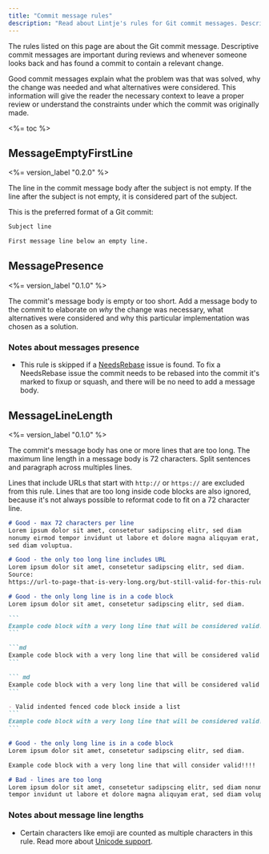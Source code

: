```yaml
---
title: "Commit message rules"
description: "Read about Lintje's rules for Git commit messages. Descriptive commit messages are important during reviews and whenever someone looks back and has found a commit to contain a relevant change."
---
```


The rules listed on this page are about the Git commit message. Descriptive commit messages are important during reviews and whenever someone looks back and has found a commit to contain a relevant change.

Good commit messages explain what the problem was that was solved, why the change was needed and what alternatives were considered. This information will give the reader the necessary context to leave a proper review or understand the constraints under which the commit was originally made.

<%= toc %>

## MessageEmptyFirstLine

<%= version_label "0.2.0" %>

The line in the commit message body after the subject is not empty. If the line after the subject is not empty, it is considered part of the subject.

This is the preferred format of a Git commit:

```md
Subject line

First message line below an empty line.
```

## MessagePresence

<%= version_label "0.1.0" %>

The commit's message body is empty or too short. Add a message body to the commit to elaborate on _why_ the change was necessary, what alternatives were considered and why this particular implementation was chosen as a solution.

### Notes about messages presence

- This rule is skipped if a [NeedsRebase] issue is found. To fix a NeedsRebase issue the commit needs to be rebased into the commit it's marked to fixup or squash, and there will be no need to add a message body.

## MessageLineLength

<%= version_label "0.1.0" %>

The commit's message body has one or more lines that are too long. The maximum line length in a message body is 72 characters. Split sentences and paragraph across multiples lines.

Lines that include URLs that start with `http://` or `https://` are excluded from this rule. Lines that are too long inside code blocks are also ignored, because it's not always possible to reformat code to fit on a 72 character line.

~~~md
# Good - max 72 characters per line
Lorem ipsum dolor sit amet, consetetur sadipscing elitr, sed diam
nonumy eirmod tempor invidunt ut labore et dolore magna aliquyam erat,
sed diam voluptua.

# Good - the only too long line includes URL
Lorem ipsum dolor sit amet, consetetur sadipscing elitr, sed diam.
Source:
https://url-to-page-that-is-very-long.org/but-still-valid-for-this-rule.html

# Good - the only long line is in a code block
Lorem ipsum dolor sit amet, consetetur sadipscing elitr, sed diam.

```
Example code block with a very long line that will be considered valid!!!!
```

```md
Example code block with a very long line that will be considered valid!!!!
```

``` md
Example code block with a very long line that will be considered valid!!!!
```

- Valid indented fenced code block inside a list
```
Example code block with a very long line that will be considered valid!
```

# Good - the only long line is in a code block
Lorem ipsum dolor sit amet, consetetur sadipscing elitr, sed diam.

Example code block with a very long line that will consider valid!!!!

# Bad - lines are too long
Lorem ipsum dolor sit amet, consetetur sadipscing elitr, sed diam nonumy aa
tempor invidunt ut labore et dolore magna aliquyam erat, sed diam voluptua.
~~~

### Notes about message line lengths

- Certain characters like emoji are counted as multiple characters in this rule. Read more about [Unicode support][unicode].

[unicode]: /docs/rules/#unicode
[NeedsRebase]: /docs/rules/commit-type/#needsrebase

